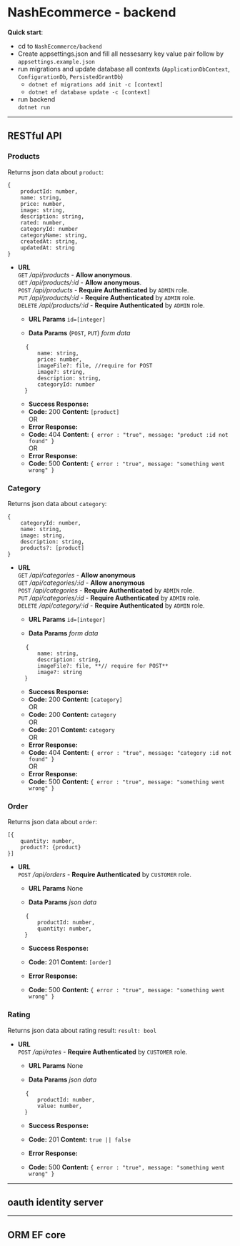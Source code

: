 # NashEcommerce - backend

**Quick start**:
- cd to `NashEcommerce/backend`
- Create appsettings.json and fill all nessesarry key value pair follow by `appsettings.example.json`
- run migrations and update database all contexts (`ApplicationDbContext`, `ConfigurationDb`, `PersistedGrantDb`)
  - `dotnet ef migrations add init -c [context]`
  - `dotnet ef database update -c [context]`
- run backend \
  `dotnet run`
----
## **RESTful API**
### **Products**
Returns json data about `product`:
<pre>
<code>{
    productId: number,
    name: string, 
    price: number, 
    image: string,
    description: string,
    rated: number,
    categoryId: number 
    categoryName: string, 
    createdAt: string,
    updatedAt: string
}</code>
</pre>

* **URL** \
    `GET` */api/products* - **Allow anonymous**. \
    `GET` */api/products/:id*  - **Allow anonymous**. \
    `POST` */api/products* - **Require Authenticated** by `ADMIN` role. \
    `PUT` */api/products/:id* - **Require Authenticated** by `ADMIN` role. \
    `DELETE` */api/products/:id*  - **Require Authenticated** by `ADMIN` role.

    *  **URL Params**
        `id=[integer]`

    * **Data Params** (`POST`, `PUT`)
    *form data*
    <pre>
    <code>{
        name: string,
        price: number,
        imageFile?: file, //require for POST
        image?: string,
        description: string,
        categoryId: number
    }</code></pre>

    * **Success Response:**
    * **Code:** 200
        **Content:** `[product]` \
    OR
    * **Error Response:**
    * **Code:** 404
      **Content:** `{ error : "true", message: "product :id not found" }` \
    OR
    * **Error Response:**
    * **Code:** 500
      **Content:** `{ error : "true", message: "something went wrong" }`


### **Category**
Returns json data about `category`:
<pre><code>{
    categoryId: number,
    name: string,
    image: string,
    description: string,
    products?: [product]
}</code></pre>

* **URL** \
    `GET` */api/categories* - **Allow anonymous** \
    `GET` */api/categories/:id* - **Allow anonymous** \
    `POST` */api/categories* - **Require Authenticated** by `ADMIN` role. \
    `PUT` */api/categories/:id*  - **Require Authenticated** by `ADMIN` role. \
    `DELETE` */api/category/:id*  - **Require Authenticated** by `ADMIN` role.

    *  **URL Params**
    `id=[integer]`

    * **Data Params**
     *form data*
    <pre>
    <code>{
        name: string,
        description: string,
        imageFile?: file, **// require for POST**
        image?: string
    }</code></pre>

    * **Success Response:**
    * **Code:** 200
        **Content:** `[category]` \
    OR
    * **Code:** 200
        **Content:** `category` \
    OR
     * **Code:** 201
        **Content:** `category` \
    OR
    * **Error Response:**
    * **Code:** 404
      **Content:** `{ error : "true", message: "category :id not found" }` \
    OR
    * **Error Response:**
    * **Code:** 500
      **Content:** `{ error : "true", message: "something went wrong" }`

### **Order**
Returns json data about `order`:
<pre><code>[{
    quantity: number,
    product?: {product}
}]</code></pre>

* **URL** \
    `POST` */api/orders* - **Require Authenticated** by `CUSTOMER` role.

    *  **URL Params**
    None

    * **Data Params**
     *json data*
    <pre>
    <code>{
        productId: number,
        quantity: number,
    }</code></pre>

    * **Success Response:**
    * **Code:** 201
        **Content:** `[order]`

    * **Error Response:**
    * **Code:** 500
      **Content:** `{ error : "true", message: "something went wrong" }`

### **Rating**
Returns json data about rating result: `result: bool`

* **URL** \
    `POST` */api/rates* - **Require Authenticated** by `CUSTOMER` role.

    *  **URL Params**
    None

    * **Data Params**
     *json data*
    <pre>
    <code>{
        productId: number,
        value: number,
    }</code></pre>

    * **Success Response:**
    * **Code:** 201
        **Content:** `true || false`

    * **Error Response:**
    * **Code:** 500
      **Content:** `{ error : "true", message: "something went wrong" }`

---
## **oauth** identity server

---
## **ORM** EF core
